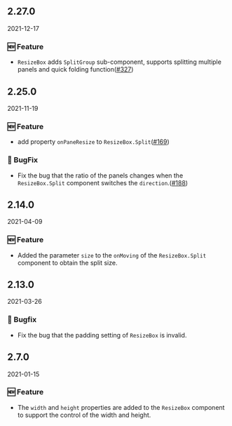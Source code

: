## 2.27.0

2021-12-17

### 🆕 Feature

- `ResizeBox` adds `SplitGroup` sub-component, supports splitting multiple panels and quick folding function([#327](https://github.com/arco-design/arco-design/pull/327))

## 2.25.0

2021-11-19

### 🆕 Feature

- add property `onPaneResize` to `ResizeBox.Split`([#169](https://github.com/arco-design/arco-design/pull/169))

### 🐛 BugFix

- Fix the bug that the ratio of the panels changes when the `ResizeBox.Split` component switches the `direction`.([#188](https://github.com/arco-design/arco-design/pull/188))

## 2.14.0

2021-04-09

### 🆕 Feature

- Added the parameter `size` to the `onMoving` of the `ResizeBox.Split` component to obtain the split size.

## 2.13.0

2021-03-26

### 🐛 Bugfix

- Fix the bug that the padding setting of `ResizeBox` is invalid.

## 2.7.0

2021-01-15

### 🆕 Feature

- The `width` and `height` properties are added to the `ResizeBox` component to support the control of the width and height.

